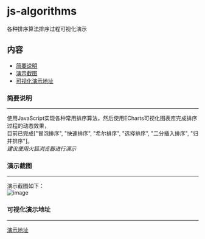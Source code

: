 # js-algorithms
各种排序算法排序过程可视化演示

## 内容
* [简要说明](#简要说明)
* [演示截图](#演示截图)
* [可视化演示地址](#可视化演示地址)

### 简要说明
-----------
使用JavaScript实现各种常用排序算法，然后使用ECharts可视化图表库完成排序过程的动态效果，</br>
目前已完成["冒泡排序", "快速排序", "希尔排序", "选择排序", "二分插入排序", "归并排序"]。</br>
*建议使用火狐浏览器进行演示*

### 演示截图
-----------
演示截图如下：</br>
![image](https://github.com/Hello-BeautifulWorld/js-algorithms/blob/master/example.jpg)

### 可视化演示地址
-----------
[演示地址](http://www.letmego.me:8000/algorithms/)</br>
